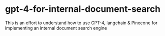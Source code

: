 # gpt-4-for-internal-document-search
This is an effort to understand how to use GPT-4, langchain & Pinecone for implementing an internal document search engine
